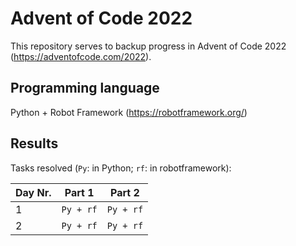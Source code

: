 # Advent of Code 2022

This repository serves to backup progress in Advent of Code 2022 (https://adventofcode.com/2022).

## Programming language
Python + Robot Framework (https://robotframework.org/)

## Results
Tasks resolved (`Py`: in Python; `rf`: in robotframework):

| Day Nr. | Part 1    | Part 2    |
| ------- | --------- | --------- |
|       1 | `Py + rf` | `Py + rf` |
|       2 | `Py + rf` | `Py + rf` |

